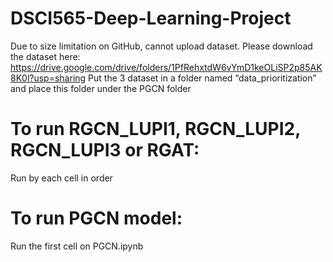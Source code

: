# DSCI565-Deep-Learning-Project

Due to size limitation on GitHub, cannot upload dataset.
Please download the dataset here: https://drive.google.com/drive/folders/1PfRehxtdW6vYmD1keOLiSP2p85AK8K0l?usp=sharing
Put the 3 dataset in a folder named “data_prioritization” and place this folder under the PGCN folder

# To run RGCN_LUPI1, RGCN_LUPI2, RGCN_LUPI3 or RGAT:
Run by each cell in order

# To run PGCN model:
Run the first cell on PGCN.ipynb
